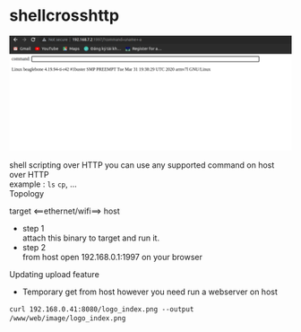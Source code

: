 # shellcrosshttp
![remote to BBB](remote_bbb.png)


shell scripting over HTTP 
you can use any supported command on host over HTTP  
example : `ls` `cp`, ...  
Topology

target <==ethernet/wifi==> host

+ step 1  
attach this binary to target and run it.  
+ step 2   
from host open 192.168.0.1:1997 on your browser

Updating upload feature
+ Temporary get from host however you need run a webserver on host

```
curl 192.168.0.41:8080/logo_index.png --output /www/web/image/logo_index.png
```

